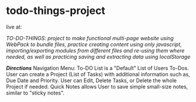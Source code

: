 # todo-things-project
live at: 

*TO-DO-THINGS: project to make functional multi-page website using WebPack to bundle files, practice creating content using only javascript, importing/exporting modules from different files and re-using them where needed, as well as practicing saving and extracting data using localStorage*

***Directions***
Navigation Menu:
To-DO List is a "Default" List of Users To-Dos.
User can create a Project (List of Tasks) with additional information such as, Due Date and Priority. User can Edit, Delete Tasks, or Delete the whole Project if needed.
Quick Notes allows User to save simple small-size notes, similar to "sticky notes".